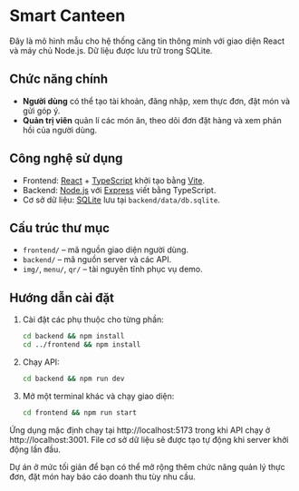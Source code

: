 # Smart Canteen

Đây là mô hình mẫu cho hệ thống căng tin thông minh với giao diện React và máy chủ Node.js. Dữ liệu được lưu trữ trong SQLite.

## Chức năng chính
- **Người dùng** có thể tạo tài khoản, đăng nhập, xem thực đơn, đặt món và gửi góp ý.
- **Quản trị viên** quản lí các món ăn, theo dõi đơn đặt hàng và xem phản hồi của người dùng.

## Công nghệ sử dụng
- Frontend: [React](https://react.dev/) + [TypeScript](https://www.typescriptlang.org/) khởi tạo bằng [Vite](https://vitejs.dev/).
- Backend: [Node.js](https://nodejs.org/) với [Express](https://expressjs.com/) viết bằng TypeScript.
- Cơ sở dữ liệu: [SQLite](https://sqlite.org/index.html) lưu tại `backend/data/db.sqlite`.

## Cấu trúc thư mục
- `frontend/` – mã nguồn giao diện người dùng.
- `backend/` – mã nguồn server và các API.
- `img/`, `menu/`, `qr/` – tài nguyên tĩnh phục vụ demo.

## Hướng dẫn cài đặt
1. Cài đặt các phụ thuộc cho từng phần:
   ```bash
   cd backend && npm install
   cd ../frontend && npm install
   ```
2. Chạy API:
   ```bash
   cd backend && npm run dev
   ```
3. Mở một terminal khác và chạy giao diện:
   ```bash
   cd frontend && npm run start
   ```

Ứng dụng mặc định chạy tại http://localhost:5173 trong khi API chạy ở http://localhost:3001. File cơ sở dữ liệu sẽ được tạo tự động khi server khởi động lần đầu.

Dự án ở mức tối giản để bạn có thể mở rộng thêm chức năng quản lý thực đơn, đặt món hay báo cáo doanh thu tùy nhu cầu.

